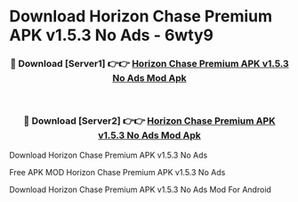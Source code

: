 # Download Horizon Chase Premium APK v1.5.3 No Ads - 6wty9



<div align="center">
<h3>🔴 Download [Server1] 👉👉 <a href="https://momento.my/?title=Horizon_Chase_Premium_APK_v1.5.3_No_Ads">Horizon Chase Premium APK v1.5.3 No Ads Mod Apk</a></h3><br>

<h3>🔴 Download [Server2] 👉👉 <a href="https://momento.my/?title=Horizon_Chase_Premium_APK_v1.5.3_No_Ads">Horizon Chase Premium APK v1.5.3 No Ads Mod Apk</a></h3>
</div>



Download Horizon Chase Premium APK v1.5.3 No Ads 

Free APK MOD Horizon Chase Premium APK v1.5.3 No Ads 

Download Horizon Chase Premium APK v1.5.3 No Ads Mod For Android
